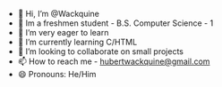 - 👋 Hi, I’m @Wackquine
- 🏫 Im a freshmen student - B.S. Computer Science - 1
- 👀 I’m very eager to learn
- 🌱 I’m currently learning C/HTML
- 💞️ I’m looking to collaborate on small projects
- 📫 How to reach me - hubertwackquine@gmail.com
- 😄 Pronouns: He/Him

<!---
Wackquine/Wackquine is a ✨ special ✨ repository because its `README.md` (this file) appears on your GitHub profile.
You can click the Preview link to take a look at your changes.
--->
